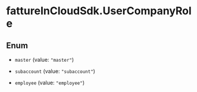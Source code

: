 # fattureInCloudSdk.UserCompanyRole

## Enum


* `master` (value: `"master"`)

* `subaccount` (value: `"subaccount"`)

* `employee` (value: `"employee"`)


